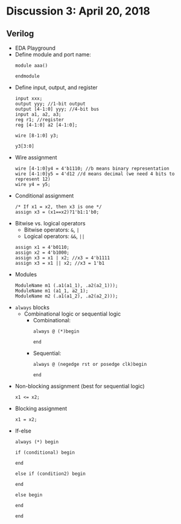 # Discussion 3: April 20, 2018
## Verilog
* EDA Playground
* Define module and port name: 
  ```
  module aaa()

  endmodule
  ```
* Define input, output, and register
  ```
  input xxx;
  output yyy; //1-bit output
  output [4-1:0] yyy; //4-bit bus
  input a1, a2, a3;
  reg r1; //register
  reg [4-1:0] a2 [4-1:0];
  
  wire [8-1:0] y3;
  
  y3[3:0]
  ```
* Wire assignment
  ```
  wire [4-1:0]y4 = 4'b1110; //b means binary representation
  wire [4-1:0]y5 = 4'd12 //d means decimal (we need 4 bits to represent 12)
  wire y4 = y5;
  ```
* Conditional assignment
  ```
  /* If x1 = x2, then x3 is one */
  assign x3 = (x1==x2)?1'b1:1'b0;
  ```
* Bitwise vs. logical operators
  * Bitwise operators: `&`, `|`  
  * Logical operators: `&&`, `||`
  ```
  assign x1 = 4'b0110;
  assign x2 = 4'b1000;
  assign x3 = x1 | x2; //x3 = 4'b1111
  assign x3 = x1 || x2; //x3 = 1'b1
  ```
* Modules
  ```
  ModuleName m1 (.a1(a1_1), .a2(a2_1)));
  ModuleName m1 (a1_1, a2_1);
  ModuleName m2 (.a1(a1_2), .a2(a2_2)));
  ```
* `always` blocks
  * Combinational logic or sequential logic
    * Combinational:
      ```
      always @ (*)begin 
      
      end
      ```
    * Sequential:
      ```
      always @ (negedge rst or posedge clk)begin
      
      end
      ```
* Non-blocking assignment (best for sequential logic)
  ```
  x1 <= x2;
  ```
* Blocking assignment
  ```
  x1 = x2;
  ```
* If-else
  ```
  always (*) begin
  
  if (conditional) begin
  
  end
  
  else if (condition2) begin
  
  end
  
  else begin
  
  end
  
  end
  ```
